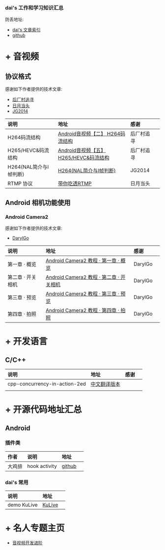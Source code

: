 
<h3> dai's 工作和学习知识汇总 </h3>

防丢地址: 
+ [dai's 文章索引](https://www.jianshu.com/p/3110212bde90)
+ [github](https://biuos.github.io/)


# + 音视频

## 协议格式

感谢如下作者提供的技术文章: 
+ [后厂村追寻](https://www.jianshu.com/u/cf650eef973a)
+ [日月当头](https://www.jianshu.com/u/1bda0082f088)
+ [JG2014](https://www.cnblogs.com/yjg2014/)

| 说明                   | 地址                                                                            | 感谢       |  |
|:-----------------------|:--------------------------------------------------------------------------------|:-----------|:-|
| H264码流结构           | [Android音视频【二】 H264码流结构](https://www.jianshu.com/p/1e48b8695a92)      | 后厂村追寻 |  |
| H265/HEVC&码流结构     | [Android音视频【五】H265/HEVC&码流结构](https://www.jianshu.com/p/85ef926e8a00) | 后厂村追寻 |  |
| H264(NAL简介与I帧判断) | [H264(NAL简介与I帧判断)](https://www.cnblogs.com/yjg2014/p/6144977.html)        | JG2014     |  |
| RTMP 协议              | [带你吃透RTMP](https://www.jianshu.com/p/b2144f9bbe28)                          | 日月当头   |  |

## Android 相机功能使用

### Android Camera2 
感谢如下作者提供的技术文章: 
+ [DarylGo](https://www.jianshu.com/u/1bda0082f088)

| 说明              | 地址                                                                               | 感谢    |  |
|:------------------|:-----------------------------------------------------------------------------------|:--------|:-|
| 第一章 · 概览     | [Android Camera2 教程 · 第一章 · 概览](https://www.jianshu.com/p/9a2e66916fcb)     | DarylGo |  |
| 第二章 · 开关相机 | [Android Camera2 教程 · 第二章 · 开关相机](https://www.jianshu.com/p/df3c8683bb90) | DarylGo |  |
| 第三章 · 预览     | [Android Camera2 教程 · 第三章 · 预览](https://www.jianshu.com/p/067889611ae7)     | DarylGo |  |
| 第四章 · 拍照     | [Android Camera2 教程 · 第四章 · 拍照](https://www.jianshu.com/p/2ae0a737c686)     | DarylGo |  |

# + 开发语言

## C/C++

| 说明                          | 地址                                                                       | 感谢 |  |
|:------------------------------|:---------------------------------------------------------------------------|:-----|:-|
| cpp-concurrency-in-action-2ed | [中文翻译版本](https://downdemo.gitbook.io/cpp-concurrency-in-action-2ed/) |      |  |
|                               |                                                                            |      |  |


# + 开源代码地址汇总

## Android

### 插件类

| 作者   | 说明          | 地址                                                           |  |
|:-------|:--------------|:---------------------------------------------------------------|:-|
| 大鸡排 | hook activity | [github](https://github.com/BolexLiu/AndroidHookStartActivity) |  |

### dai's 常用

| 说明        | 地址                                      |  |
|:------------|:------------------------------------------|:-|
| demo KuLive | [KuLive](https://github.com/biuos/KuLive) |  |

# + 名人专题主页

+ [音视频开发进阶](https://glumes.com/)
